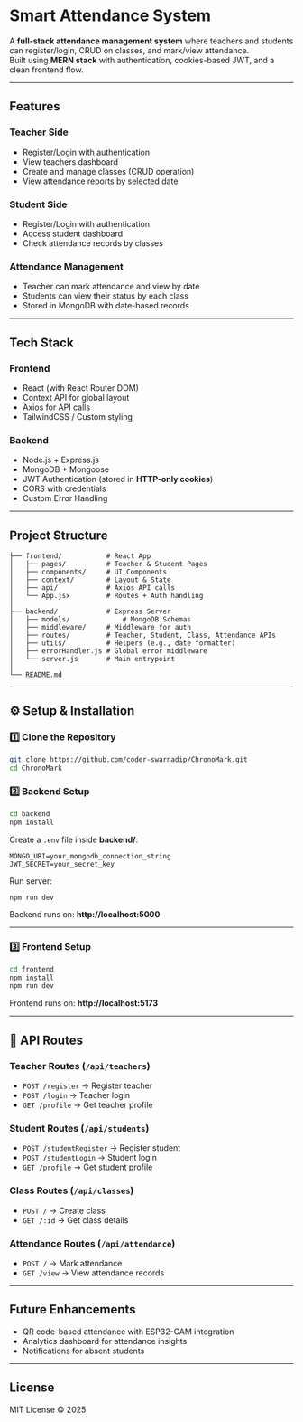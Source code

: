 #  Smart Attendance System  

A **full-stack attendance management system** where teachers and students can register/login, CRUD on classes, and mark/view attendance.  
Built using **MERN stack** with authentication, cookies-based JWT, and a clean frontend flow.  

---

##  Features  

###  Teacher Side
- Register/Login with authentication  
- View teachers dashboard  
- Create and manage classes (CRUD operation)  
- View attendance reports by selected date  

###  Student Side
- Register/Login with authentication  
- Access student dashboard  
- Check attendance records by classes  

###  Attendance Management
- Teacher can mark attendance and view by date  
- Students can view their status by each class  
- Stored in MongoDB with date-based records  

---

##  Tech Stack  

### Frontend  
- React (with React Router DOM)  
- Context API for global layout  
- Axios for API calls  
- TailwindCSS / Custom styling  

### Backend  
- Node.js + Express.js  
- MongoDB + Mongoose  
- JWT Authentication (stored in **HTTP-only cookies**)  
- CORS with credentials  
- Custom Error Handling  

---

##  Project Structure  

```
├── frontend/           # React App
│   ├── pages/          # Teacher & Student Pages
│   ├── components/     # UI Components
│   ├── context/        # Layout & State
│   ├── api/            # Axios API calls
│   └── App.jsx         # Routes + Auth handling
│
├── backend/            # Express Server
│   ├── models/             # MongoDB Schemas
│   ├── middleware/     # Middleware for auth   
│   ├── routes/         # Teacher, Student, Class, Attendance APIs
│   ├── utils/          # Helpers (e.g., date formatter)
│   ├── errorHandler.js # Global error middleware
│   └── server.js       # Main entrypoint
│
└── README.md
```

---

## ⚙️ Setup & Installation  

### 1️⃣ Clone the Repository
```bash
git clone https://github.com/coder-swarnadip/ChronoMark.git
cd ChronoMark
```

### 2️⃣ Backend Setup
```bash
cd backend
npm install
```

Create a `.env` file inside **backend/**:
```env
MONGO_URI=your_mongodb_connection_string
JWT_SECRET=your_secret_key
```

Run server:
```bash
npm run dev
```
Backend runs on: **http://localhost:5000**

---

### 3️⃣ Frontend Setup
```bash
cd frontend
npm install
npm run dev
```
Frontend runs on: **http://localhost:5173**

---

## 🔑 API Routes  

### Teacher Routes (`/api/teachers`)
- `POST /register` → Register teacher  
- `POST /login` → Teacher login  
- `GET /profile` → Get teacher profile  

### Student Routes (`/api/students`)
- `POST /studentRegister` → Register student  
- `POST /studentLogin` → Student login  
- `GET /profile` → Get student profile  

### Class Routes (`/api/classes`)
- `POST /` → Create class  
- `GET /:id` → Get class details  

### Attendance Routes (`/api/attendance`)
- `POST /` → Mark attendance  
- `GET /view` → View attendance records  

---

##  Future Enhancements  
-  QR code-based attendance with ESP32-CAM integration  
-  Analytics dashboard for attendance insights  
-  Notifications for absent students  

---

##  License  
MIT License © 2025  
